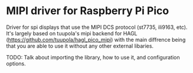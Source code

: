 # MIPI driver for Raspberry Pi Pico

Driver for spi displays that use the MIPI DCS protocol (st7735, ili9163, etc). It's largely based on tuupola's mipi backend for HAGL (https://github.com/tuupola/hagl_pico_mipi) with the main diffrence being that you are able to use it without any other external libaries.

TODO: Talk about importing the library, how to use it, and configuration options.
